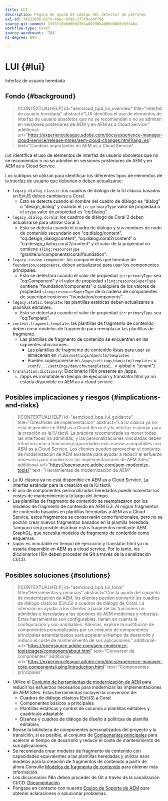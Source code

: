```yaml
---
title: LUI
description: Página de ayuda de código del detector de patrones
exl-id: 742220d6-b37a-48ec-9f89-2f3f0ce6ff96
source-git-commit: 1553f13b8d6b92363a80298b4d05bd885c6f3a6a
workflow-type: tm+mt
source-wordcount: '783'
ht-degree: 89%

---
```


# LUI {#lui}

Interfaz de usuario heredada

## Fondo {#background}

>[!CONTEXTUALHELP]
>id="aemcloud_bpa_lui_overview"
>title="Interfaz de usuario heredada"
>abstract="LUI identifica el uso de elementos de interfaz de usuario obsoletos que no se recomiendan o no se admiten en versiones posteriores de AEM y en AEM as a Cloud Service."
>additional-url="https://experienceleague.adobe.com/docs/experience-manager-cloud-service/release-notes/aem-cloud-changes.html?lang=es" text="Cambios importantes en AEM as a Cloud Service"

`LUI` identifica el uso de elementos de interfaz de usuario obsoletos que no se recomiendan o no se admiten en versiones posteriores de AEM y en AEM as a Cloud Service.

Los subtipos se utilizan para identificar los diferentes tipos de elementos de la interfaz de usuario que deberían o deben actualizarse:

* `legacy.dialog.classic`: los cuadros de diálogo de la IU clásica basados en ExtJS deben cambiarse a Coral.
   * Esto se detecta cuando el nombre del cuadro de diálogo es “dialog” o “design_dialog” y cuando el `jcr:primaryType` valor de propiedad o el `xtype` valor de propiedad es “cq:Dialog”.
* `legacy.dialog.coral2`: los cuadros de diálogo de Coral 2 deben actualizarse para utilizar Coral 3.
   * Esto se detecta cuando el cuadro de diálogo y sus nombres de nodo de contenido secundario son “cq:dialog/content”,
“cq:design_dialog/content”, “cq:dialog.coral2/content” o “cq:design_dialog.coral2/content”
y el valor de la propiedad no contiene `sling:resourceType`
“granite/ui/components/coral/foundation”.
* `legacy.custom.component`: los componentes que heredan de `foundation/components`, deben actualizarse para usar los componentes principales.
   * Esto se detectará cuando el valor de propiedad `jcr:primaryType` sea “cq:Component” y el
      valor de propiedad `sling:resourceSuperType` contiene “foundation/components” o cualquiera de los
      valores de propiedad `sling:resourceSuperType` de la cadena de componentes de supertipo contienen “foundation/components”.
* `legacy.static.template`: las plantillas estáticas deben actualizarse a plantillas editables.
   * Esto se detectará cuando el valor de propiedad `jcr:primaryType` sea “cq:Template”.
* `content.fragment.template`: las plantillas de fragmento de contenido deben crear modelos de fragmento para reemplazar las plantillas de fragmento.
   * Las plantillas de fragmento de contenido se encuentran en las siguientes ubicaciones:
      * Las plantillas de fragmento de contenido listas para usar se almacenan en `/libs/settings/dam/cfm/templates`
      * Pueden superponerse en  `/apps/settings/dam/cfm/templates`  o  `/conf/.../settings/dam/cfm/templates`(... = global o “tenant”)
* `translation.dictionary`: Diccionario I18n presente en /apps.
   * /apps es inmutable en tiempo de ejecución y translator.html ya no estaría disponible en AEM as a cloud service.

## Posibles implicaciones y riesgos {#implications-and-risks}

>[!CONTEXTUALHELP]
>id="aemcloud_bpa_lui_guidance"
>title="Directrices de implementación"
>abstract="La IU clásica ya no está disponible en AEM as a Cloud Service y la interfaz estándar para la creación es la IU táctil. La práctica recomendada es mover todas las interfaces no admitidas, y las personalizaciones vinculadas deben refactorizarse a funciones/capacidades más nuevas compatibles con AEM as a Cloud Service. Los clientes pueden aprovechar el conjunto de modernización de AEM existente para ayudar a reducir el esfuerzo necesario para modernizar las implementaciones de AEM Sites."
>additional-url="https://opensource.adobe.com/aem-modernize-tools/" text="Herramientas de modernización de AEM"

* La IU clásica ya no está disponible en AEM as a Cloud Service. La interfaz estándar para la creación es la IU táctil.
* El uso de componentes personalizados heredados puede aumentar los costes de mantenimiento a lo largo del tiempo.
* Las plantillas de fragmento de contenido se reemplazaron por los modelos de fragmento de contenido en AEM 6.3. Al migrar fragmentos de contenido basados en plantillas heredadas a AEM as a Cloud Service, estos fragmentos se conservarán como funcionales, pero no se podrán crear nuevos fragmentos basados en la plantilla heredada. Tampoco será posible distribuir estos fragmentos mediante AEM GraphQL, que necesita modelos de fragmento de contenido como esquemas.
* /apps es inmutable en tiempo de ejecución y translator.html ya no estaría disponible en AEM as a cloud service. Por lo tanto, los diccionarios I18n deben proceder de Git a través de la canalización CI/CD.

## Posibles soluciones {#solutions}

>[!CONTEXTUALHELP]
>id="aemcloud_bpa_lui_tools"
>title="Herramientas y recursos"
>abstract="Con la ayuda del conjunto de modernización de AEM, los clientes pueden convertir los cuadros de diálogo clásicos (ExtJS) a cuadros de diálogo de Coral. La intención es ayudar a los clientes a pasar de las funciones no admitidas o heredadas a las opciones de AEM modernas y robustas. Estas herramientas son configurables, tienen en cuenta la configuración y son ampliables. Además, explore la sustitución de componentes personalizados por un conjunto de componentes principales estandarizados para acelerar el tiempo de desarrollo y reducir el coste de mantenimiento de sus aplicaciones."
>additional-url="https://opensource.adobe.com/aem-modernize-tools/pages/component/about.html" text="Conversor de componentes"
>additional-url="https://experienceleague.adobe.com/docs/experience-manager-core-components/using/introduction.html" text="Componentes principales"

* Utilice el [Conjunto de herramientas de modernización de AEM](https://opensource.adobe.com/aem-modernize-tools/) para reducir los esfuerzos necesarios para modernizar las implementaciones de AEM Sites. Estas herramientas incluyen la conversión de:
   * Cuadros de diálogo clásicos (ExtJS) a Coral
   * Componentes básicos a principales
   * Plantillas estáticas y control de columna a plantillas editables y cuadrícula adaptable
   * Diseños y cuadros de diálogo de diseño a políticas de plantilla editables
* Revise la biblioteca de componentes personalizados del proyecto y la transición, si es posible, al conjunto de [Componentes principales](https://experienceleague.adobe.com/docs/experience-manager-core-components/using/introduction.html?lang=es) para acelerar el tiempo de desarrollo y reducir el coste de mantenimiento de sus aplicaciones.
* Se recomienda crear modelos de fragmento de contenido con capacidades equivalentes a las plantillas heredadas y utilizar esos modelos para la creación de fragmentos de contenido a partir de ahora.Consulte [Modelos de fragmento de contenido](https://experienceleague.adobe.com/docs/experience-manager-65/assets/content-fragments/content-fragments-models.html?lang=es) para obtener más información.
* Los diccionarios I18n deben proceder de Git a través de la canalización CI/CD. [Documentación](https://experienceleague.adobe.com/docs/experience-manager-cloud-service/content/release-notes/aem-cloud-changes.html?lang=en#apps-libs-immutable)
* Póngase en contacto con nuestro [Equipo de Soporte de AEM](https://helpx.adobe.com/es/enterprise/using/support-for-experience-cloud.html) para obtener aclaraciones o solucionar problemas.
